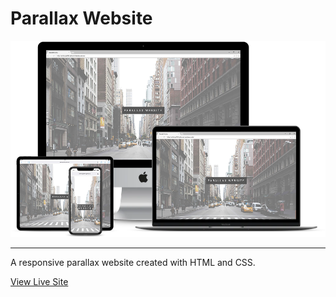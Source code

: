 # Parallax Website

![Parallax Website](parallax.png)
<hr>
A responsive parallax website created with HTML and CSS.

[View Live Site](https://anthonys1760.github.io/parallax-website/)
